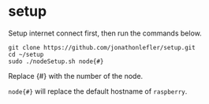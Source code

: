 # setup
Setup internet connect first, then run the commands below.

```
git clone https://github.com/jonathonlefler/setup.git
cd ~/setup
sudo ./nodeSetup.sh node{#}
```
 
Replace {#} with the number of the node.

`node{#}` will replace the default hostname of `raspberry`.
